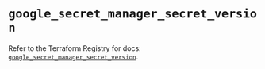# `google_secret_manager_secret_version`

Refer to the Terraform Registry for docs: [`google_secret_manager_secret_version`](https://registry.terraform.io/providers/hashicorp/google-beta/6.4.0/docs/resources/google_secret_manager_secret_version).
